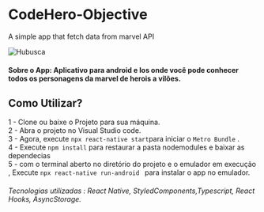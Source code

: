 # CodeHero-Objective
A simple app that fetch data from marvel API

![Hubusca](https://github.com/ProgramadorLeandroSantos/HUBusca/blob/master/assets/HUBusca.gif)
#### Sobre o App: Aplicativo para android  e Ios onde você pode conhecer todos os personagens da marvel de herois a vilões.

## Como Utilizar?

1 - Clone ou baixe o Projeto para sua máquina.<br/>
2 - Abra o projeto no Visual Studio code.<br/>
3 - Agora, execute ` npx react-native start
`para iniciar o `Metro Bundle` . <br/>
4 - Execute `npm install` para restaurar a pasta nodemodules e baixar as dependecias <br/>
5 - com o terminal aberto no diretório do projeto e o emulador em execução , Execute `npx react-native run-android
` para instalar o app no emulador.

###### Tecnologias utilizadas : React Native, StyledComponents,Typescript, React Hooks, AsyncStorage.

